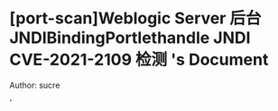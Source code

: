 # [port-scan]Weblogic Server 后台 JNDIBindingPortlethandle JNDI CVE-2021-2109 检测 's Document

Author: sucre

'